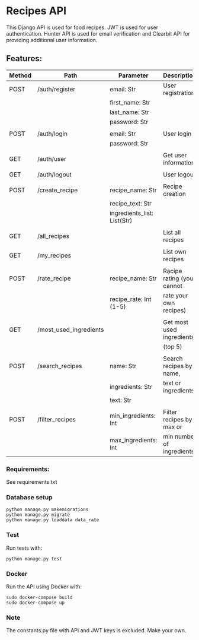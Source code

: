 # Recipes API

This Django API is used for food recipes. JWT is used for user authentication. Hunter API is used
for email verification and Clearbit API for providing additional user information.

## Features:

| Method | Path                   | Parameter                   | Description               |
| ------ | ---------------------- | --------------------------- | ------------------------- |
| POST   | /auth/register         | email: Str                  | User registration         |
|        |                        | first_name: Str             |                           |
|        |                        | last_name: Str              |                           |
|        |                        | password: Str               |                           |
|        |                        |                             |                           |
| POST   | /auth/login            | email: Str                  | User login                |
|        |                        | password: Str               |                           |
|        |                        |                             |                           |
| GET    | /auth/user             |                             | Get user information      |
|        |                        |                             |                           |
| GET    | /auth/logout           |                             | User logout               |
|        |                        |                             |                           |
| POST   | /create_recipe         | recipe_name: Str            | Recipe creation           |
|        |                        | recipe_text: Str            |                           |
|        |                        | ingredients_list: List(Str) |                           |
|        |                        |                             |                           |
| GET    | /all_recipes           |                             | List all recipes          |
|        |                        |                             |                           |
| GET    | /my_recipes            |                             | List own recipes          |
|        |                        |                             |                           |
| POST   | /rate_recipe           | recipe_name: Str            | Racipe rating (you cannot |
|        |                        | recipe_rate: Int (1-5)      | rate your own recipes)    |
|        |                        |                             |                           |
| GET    | /most_used_ingredients |                             | Get most used ingredients |
|        |                        |                             | (top 5)                   |
|        |                        |                             |                           |
| POST   | /search_recipes        | name: Str                   | Search recipes by name,   |
|        |                        | ingredients: Str            | text or ingredients       |
|        |                        | text: Str                   |                           |
|        |                        |                             |                           |
| POST   | /filter_recipes        | min_ingredients: Int        | Filter recipes by max or  |
|        |                        | max_ingredients: Int        | min number of ingredients |

### Requirements:

See requirements.txt

### Database setup

```
python manage.py makemigrations
python manage.py migrate
python manage.py loaddata data_rate
```

### Test

Run tests with:

```
python manage.py test
```

### Docker

Run the API using Docker with:

```
sudo docker-compose build
sudo docker-compose up
```

### Note

The constants.py file with API and JWT keys is excluded. Make your own.
